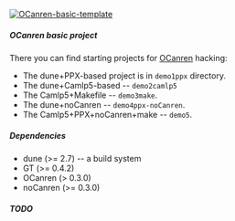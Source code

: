 [![OCanren-basic-template][1]][2]

[1]:  https://github.com/Kakadu/OCanren-basic-template/actions/workflows/master.yml/badge.svg
[2]:  https://github.com/Kakadu/OCanren-basic-template/actions


##### OCanren basic project

There you can find starting projects for [OCanren](https://github.com/PLTools/OCanren) hacking:

* The dune+PPX-based project is in `demo1ppx` directory.
* The dune+Camlp5-based -- `demo2camlp5`
* The Camlp5+Makefile -- `demo3make`.
* The dune+noCanren -- `demo4ppx-noCanren`.
* The Camlp5+PPX+noCanren+make -- `demo5`.

##### Dependencies

* dune (>= 2.7) -- a build system
* GT (>= 0.4.2)
* OCanren (> 0.3.0)
* noCanren (>= 0.3.0)


##### TODO
